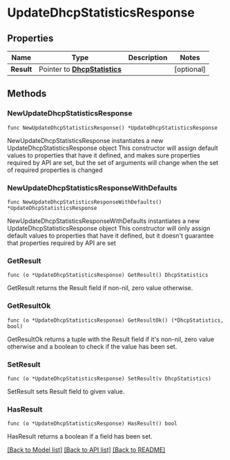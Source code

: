 # UpdateDhcpStatisticsResponse

## Properties

Name | Type | Description | Notes
------------ | ------------- | ------------- | -------------
**Result** | Pointer to [**DhcpStatistics**](DhcpStatistics.md) |  | [optional] 

## Methods

### NewUpdateDhcpStatisticsResponse

`func NewUpdateDhcpStatisticsResponse() *UpdateDhcpStatisticsResponse`

NewUpdateDhcpStatisticsResponse instantiates a new UpdateDhcpStatisticsResponse object
This constructor will assign default values to properties that have it defined,
and makes sure properties required by API are set, but the set of arguments
will change when the set of required properties is changed

### NewUpdateDhcpStatisticsResponseWithDefaults

`func NewUpdateDhcpStatisticsResponseWithDefaults() *UpdateDhcpStatisticsResponse`

NewUpdateDhcpStatisticsResponseWithDefaults instantiates a new UpdateDhcpStatisticsResponse object
This constructor will only assign default values to properties that have it defined,
but it doesn't guarantee that properties required by API are set

### GetResult

`func (o *UpdateDhcpStatisticsResponse) GetResult() DhcpStatistics`

GetResult returns the Result field if non-nil, zero value otherwise.

### GetResultOk

`func (o *UpdateDhcpStatisticsResponse) GetResultOk() (*DhcpStatistics, bool)`

GetResultOk returns a tuple with the Result field if it's non-nil, zero value otherwise
and a boolean to check if the value has been set.

### SetResult

`func (o *UpdateDhcpStatisticsResponse) SetResult(v DhcpStatistics)`

SetResult sets Result field to given value.

### HasResult

`func (o *UpdateDhcpStatisticsResponse) HasResult() bool`

HasResult returns a boolean if a field has been set.


[[Back to Model list]](../README.md#documentation-for-models) [[Back to API list]](../README.md#documentation-for-api-endpoints) [[Back to README]](../README.md)


